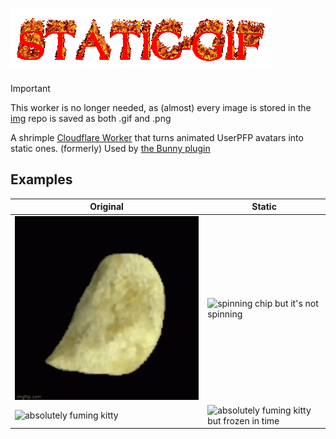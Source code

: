 # ![static-gif](./.github/banger.gif)

> [!IMPORTANT]
> This worker is no longer needed, as (almost) every image is stored in the [img](https://github.com/UserPFP/img) repo is saved as both .gif and .png

A shrimple [Cloudflare Worker](https://workers.cloudflare.com/) that turns animated UserPFP avatars into static ones. (formerly) Used by [the Bunny plugin](https://bunny.nexpid.xyz/userpfp)

## Examples

| Original                                                                                                        | Static                                                                                                                                                                                   |
| --------------------------------------------------------------------------------------------------------------- | ---------------------------------------------------------------------------------------------------------------------------------------------------------------------------------------- |
| ![spinning chip](https://raw.githubusercontent.com/UserPFP/img/main/Avatars/9/905278377508884552.gif)           | ![spinning chip but it's not spinning](https://static-gif.nexpid.workers.dev/convert.gif?url=https://raw.githubusercontent.com/UserPFP/img/main/Avatars/9/905278377508884552.gif)        |
| ![absolutely fuming kitty](https://raw.githubusercontent.com/UserPFP/img/main/Avatars/9/916041347855712307.gif) | ![absolutely fuming kitty but frozen in time](https://static-gif.nexpid.workers.dev/convert.gif?url=https://raw.githubusercontent.com/UserPFP/img/main/Avatars/9/916041347855712307.gif) |
